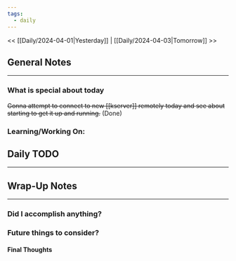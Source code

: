 ```yaml
---
tags:
  - daily
---
```

<< [[Daily/2024-04-01|Yesterday]] |  [[Daily/2024-04-03|Tomorrow]] >>

## General Notes
---
### What is special about today
~~Gonna attempt to connect to new [[kserver]] remotely today and see about starting to get it up and running.~~ (Done)



### Learning/Working On:



## Daily TODO
---




## Wrap-Up Notes
---
### Did I accomplish anything?
### Future things to consider?
#### Final Thoughts

